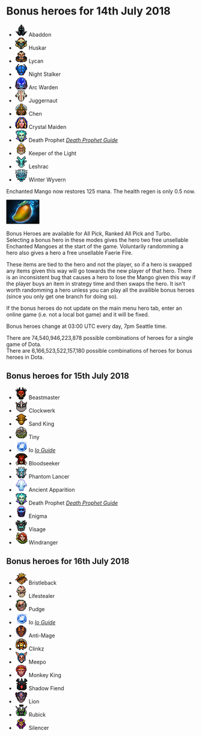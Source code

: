 # Bonus heroes for 14th July 2018

[//]: # (List bonus heroes here, use /images/miniheroes/heroname for picture)

- ![Abaddon](/images/miniheroes/abaddon.png) Abaddon
- ![Huskar](/images/miniheroes/huskar.png) Huskar
- ![Lycan](/images/miniheroes/lycan.png) Lycan
- ![NS](/images/miniheroes/night_stalker.png) Night Stalker
- ![ArcW](/images/miniheroes/arc_warden.png) Arc Warden
- ![Jugg](/images/miniheroes/juggernaut.png) Juggernaut
- ![Chen](/images/miniheroes/chen.png) Chen
- ![CM](/images/miniheroes/crystal_maiden.png) Crystal Maiden
- ![DP](/images/miniheroes/death_prophet.png) Death Prophet [*Death Prophet Guide*](https://steamcommunity.com/sharedfiles/filedetails/?id=1439026485)
- ![KOTL](/images/miniheroes/keeper_of_the_light.png) Keeper of the Light
- ![Lesh](/images/miniheroes/leshrac.png) Leshrac
- ![WW](/images/miniheroes/winter_wyvern.png) Winter Wyvern

Enchanted Mango now restores 125 mana. The health regen is only 0.5 now.

![Enchanted Mango image](/images/miniheroes/enchanted_mango.png)

Bonus Heroes are available for All Pick, Ranked All Pick and Turbo. Selecting a bonus hero in these modes gives the hero two free unsellable Enchanted Mangoes at the start of the game. Voluntarily randomming a hero also gives a hero a free unsellable Faerie Fire.

These items are tied to the hero and not the player, so if a hero is swapped any items given this way will go towards the new player of that hero. There is an inconsistent bug that causes a hero to lose the Mango given this way if the player buys an item in strategy time and then swaps the hero. It isn't worth randomming a hero unless you can play all the availible bonus heroes (since you only get one branch for doing so).

If the bonus heroes do not update on the main menu hero tab, enter an online game (i.e. not a local bot game) and it will be fixed.

Bonus heroes change at 03:00 UTC every day, 7pm Seattle time.

There are 74,540,946,223,878 possible combinations of heroes for a single game of Dota.  
There are 6,166,523,522,157,180 possible combinations of heroes for bonus heroes in Dota.

## Bonus heroes for 15th July 2018

- ![BM](/images/miniheroes/beastmaster.png) Beastmaster
- ![Clock](/images/miniheroes/rattletrap.png) Clockwerk
- ![SK](/images/miniheroes/sand_king.png) Sand King
- ![Tiny](/images/miniheroes/tiny.png) Tiny
- ![Io](/images/miniheroes/wisp.png) Io [*Io Guide*](https://steamcommunity.com/sharedfiles/filedetails/?id=1439882946)
- ![Seeker](/images/miniheroes/bloodseeker.png) Bloodseeker
- ![PL](/images/miniheroes/phantom_lancer.png) Phantom Lancer
- ![AA](/images/miniheroes/ancient_apparition.png) Ancient Apparition
- ![DP](/images/miniheroes/death_prophet.png) Death Prophet [*Death Prophet Guide*](https://steamcommunity.com/sharedfiles/filedetails/?id=1439026485)
- ![Enigma](/images/miniheroes/enigma.png) Enigma
- ![Visage](/images/miniheroes/visage.png) Visage
- ![Wind](/images/miniheroes/windrunner.png) Windranger

## Bonus heroes for 16th July 2018

- ![BB](/images/miniheroes/bristleback.png) Bristleback
- ![Naix](/images/miniheroes/life_stealer.png) Lifestealer
- ![SK](/images/miniheroes/pudge.png) Pudge
- ![Io](/images/miniheroes/wisp.png) Io [*Io Guide*](https://steamcommunity.com/sharedfiles/filedetails/?id=1439882946)
- ![AM](/images/miniheroes/antimage.png) Anti-Mage
- ![Clinkz](/images/miniheroes/clinkz.png) Clinkz
- ![Meepo](/images/miniheroes/meepo.png) Meepo
- ![Wukong](/images/miniheroes/monkey_king.png) Monkey King
- ![SF](/images/miniheroes/nevermore.png) Shadow Fiend
- ![Lion](/images/miniheroes/lion.png) Lion
- ![Rubick](/images/miniheroes/rubick.png) Rubick
- ![Silencer](/images/miniheroes/silencer.png) Silencer
